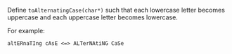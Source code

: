 Define `toAlternatingCase(char*)` such that each lowercase letter becomes uppercase and each uppercase letter becomes lowercase.

For example:

```
altERnaTIng cAsE <=> ALTerNAtiNG CaSe
```
